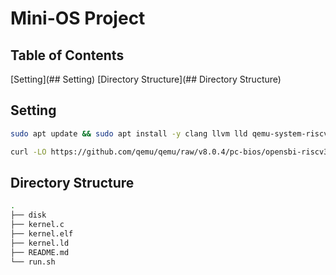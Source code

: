 # Mini-OS Project


## Table of Contents
[Setting](## Setting)
[Directory Structure](## Directory Structure)

## Setting

```bash
sudo apt update && sudo apt install -y clang llvm lld qemu-system-riscv32 curl

curl -LO https://github.com/qemu/qemu/raw/v8.0.4/pc-bios/opensbi-riscv32-generic-fw_dynamic.bin
```

## Directory Structure

```bash
.
├── disk
├── kernel.c
├── kernel.elf
├── kernel.ld
├── README.md
└── run.sh
```

